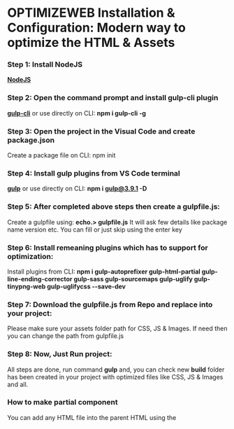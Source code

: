 <!--
Created By: Suyog Navgale
"version": "1.0.0",
"description": "Modern way to optimize static HTML and Assets",
"license": "ISC"
-->

# OPTIMIZEWEB Installation & Configuration: Modern way to optimize the HTML & Assets

### Step 1: Install NodeJS

**[NodeJS](https://nodejs.org/en/)**

### Step 2: Open the command prompt and install gulp-cli plugin

**[gulp-cli](https://www.npmjs.com/package/gulp-cli)** or use directly on CLI: **npm i gulp-cli -g**

### Step 3: Open the project in the Visual Code and create package.json

Create a package file on CLI: npm init

### Step 4: Install gulp plugins from VS Code terminal

**[gulp](https://www.npmjs.com/package/gulp)** or use directly on CLI: **npm i gulp@3.9.1 -D**

### Step 5: After completed above steps then create a gulpfile.js:

Create a gulpfile using: **echo.> gulpfile.js**
It will ask few details like package name version etc. You can fill or just skip using the enter key

### Step 6: Install remeaning plugins which has to support for optimization:

Install plugins from CLI: **npm i gulp-autoprefixer gulp-html-partial gulp-line-ending-corrector gulp-sass gulp-sourcemaps gulp-uglify gulp-tinypng-web gulp-uglifycss --save-dev**

### Step 7: Download the gulpfile.js from Repo and replace into your project:

Please make sure your assets folder path for CSS, JS & Images. If need then you can change the path from gulpfile.js

### Step 8: Now, Just Run project:

All steps are done, run command **gulp** and,
you can check new **build** folder has been created in your project with optimized files like CSS, JS & Images and all.

### How to make partial component

You can add any HTML file into the parent HTML using the
**<partial src="shared/header.html" title="Header Component"></partial>**
